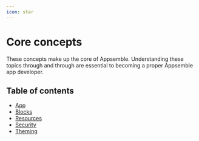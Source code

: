 ```yaml
---
icon: star
---
```


# Core concepts

These concepts make up the core of Appsemble. Understanding these topics through and through are
essential to becoming a proper Appsemble app developer.

## Table of contents

- [App](app.md)
- [Blocks](blocks.md)
- [Resources](resources.md)
- [Security](security.md)
- [Theming](theming.md)
